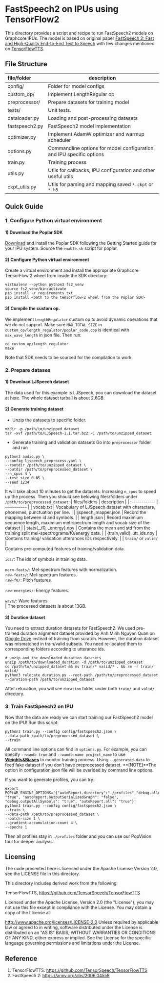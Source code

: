 # FastSpeech2 on IPUs using TensorFlow2
This directory provides a script and recipe to run FastSpeech2 models on Graphcore IPUs. The model is based on original paper [FastSpeech 2: Fast and High-Quality End-to-End Text to Speech](https://arxiv.org/abs/2006.04558) with few changes mentioned on [TensorFlowTTS](https://github.com/TensorSpeech/TensorFlowTTS/tree/master/examples/fastspeech2#whats-difference-).

## File Structure
| file/folder      | description                 |
| :--------------- | --------------------------- |
| config/         | Folder for model configs    |
| custom_op/             | Implement LengthRegular op          |
| preprocessor/    | Prepare datasets for training model     |
| tests/      | Unit tests.         |
| dataloader.py       | Loading and post-processing datasets |
| fastspeech2.py | FastSpeech2 model implementation     |
| optimizer.py          | Implement AdamW optimizer and warmup scheduler |
| options.py   | Commandline options for model configuration and IPU specific options|
| train.py          | Training process           |
| utils.py | Utils for callbacks, IPU configuration and other useful utils |
| ckpt_utils.py          | Utils for parsing and mapping saved `*.ckpt` or `*.h5`|

## Quick Guide
### 1. Configure Python virtual environment
#### 1) Download the Poplar SDK
[Download](https://downloads.graphcore.ai/) and install the Poplar SDK following the Getting Started guide for your IPU system. Source the `enable.sh` script for poplar.

#### 2) Configure Python virtual environment

Create a virtual environment and install the appropriate Graphcore TensorFlow 2 wheel from inside the SDK directory:

```
virtualenv --python python3 fs2_venv
source fs2_venv/bin/activate
pip install -r requirements.txt
pip install <path to the tensorflow-2 wheel from the Poplar SDK>
```

#### 3) Compile the custom op.
We implement `LengthRegulator` custom op to avoid dynamic operations that we do not support. Make sure `MAX_TOTAL_SIZE` in `custom_op/length_regulator/poplar_code.cpp` is identical with `max_wave_length` in json file. Then run:
```
cd custom_op/length_regulator
make
```
Note that SDK needs to be sourced for the compilation to work.

### 2. Prepare datases
#### 1) Download LJSpeech dataset
The data used for this example is LJSpeech, you can download the dataset at [here](https://keithito.com/LJ-Speech-Dataset/). The whole dataset tarball is about 2.6GB.

#### 2) Generate training dataset
- Unzip the datasets to specific folder.
```
mkdir -p /path/to/unzipped_dataset
tar -xvf /path/to/LJSpeech-1.1.tar.bz2 -C /path/to/unzipped_dataset
```
- Generate training and validation datasets
Go into `preprocessor` folder and run
```
python3 audio.py \
--config ljspeech_preprocess.yaml \
--rootdir /path/to/unzipped_dataset \
--outdir /path/to/preprocessed_dataset \
--n_cpus 4 \
--test_size 0.05 \
--seed 1234
```
It will take about 10 minutes to get the datasets. Increasing `n_cpus` to speed up the process. Then you should see belowing files/folders under `/path/to/preprocessed_dataset`:
| files/folders | description |
| :------------ | ----------- |
| vocab.txt | Vocabulary of LJSpeech dataset with characters, phonemes, punctuation per line. |
| ljspeech_mapper.json | Record the mapping between id and symbols. |
| length.json | Record maximium sequence length, maximium mel-spectrum length and vocab size of  the dataset |
| stats{,_f0, _energy}.npy | Contains the mean and std from the training split mel-spectrograms/f0/energy data. |
| {train,valid}_utt_ids.npy | Contains training/ validation utterances IDs respectively. |
| `train/` or `valid/` | <br>Contains pre-computed features of training/validation data.</br> <br>`ids/`: The ids of symbols in training data.</br> <br>`norm-feats/`: Mel-spectrum features with normalization. <br>`raw-feats/`: Mel-spectrum features. <br>`raw-f0/`: Pitch features.</br> <br>`raw-energies/`: Energy features.</br> <br>`wavs/`: Wave features.</br> |
The processed datasets is about 13GB.
#### 3) Duration dataset
You need to extract duration datasets for FastSpeech2. We used pre-trained duration alignment dataset provided by Anh Minh Nguyen Quan on [Google Drive](https://drive.google.com/drive/u/0/folders/1kaPXRdLg9gZrll9KtvH3-feOBMM8sn3_) instead of training from scratch.
However, the duration dataset was mismatched in  train/valid subsets. You need re-located them to corresponding folders according to utterance ids.

```
# unzip and the downloaded duration datasets
unzip /path/to/downloaded_duration -d /path/to/unzipped_dataset
cd /path/to/unzipped_dataset && mv train/* valid/* . && rm -r train/ valid/
python3 relocate_duration.py --root-path /path/to/preprocessed_dataset --duration-path /path/to/unzipped_dataset
```
After relocation, you will see `duration` folder under both `train/` and `valid/` directory.
### 3. Train FastSpeech2 on IPU
Now that the data are ready we can start training our FastSpeech2 model on the IPU! Run this script:
```shell
python3 train.py --config config/fastspeech2.json \
--data-path /path/to/preprocessed_dataset \
--train
```
All command line options can find in `options.py`. For example, you can specify `--wandb true` and `--wandb-name project_name` to use [**Weights&Biases**](https://github.com/wandb/client) to monitor training process. Using `--generated-data` to feed fake dataset if you don't have preprocessed dataset. 
**[NOTE]**The option in configuration json file will be overided by command line options.

If you want to generate profiles, you can try:
```
export POPLAR_ENGINE_OPTIONS='{"autoReport.directory":"./profiles","debug.allowOutOfMemory": "true", "autoReport.outputSerializedGraph": "false", "debug.outputAllSymbols": "true", "autoReport.all": "true"}'
python3 train.py --config config/fastspeech2.json \
--train \
--data-path /path/to/preprocessed_dataset \
--batch-size 1 \
--gradient-accumulation-count 4 \
--epochs 1
```
Then all profiles stay in `./profiles` folder and you can use our PopVision tool for deeper analysis.

## Licensing
The code presented here is licensed under the Apache License Version 2.0, see the LICENSE file in this directory.

This directory includes derived work from the following:

TensorFlowTTS, https://github.com/TensorSpeech/TensorFlowTTS

Licensed under the Apache License, Version 2.0 (the "License"); you may not use this file except in compliance with the License. You may obtain a copy of the License at

http://www.apache.org/licenses/LICENSE-2.0
Unless required by applicable law or agreed to in writing, software distributed under the License is distributed on an "AS IS" BASIS, WITHOUT WARRANTIES OR CONDITIONS OF ANY KIND, either express or implied. See the License for the specific language governing permissions and limitations under the License.

## Reference
1. TensorFlowTTS: https://github.com/TensorSpeech/TensorFlowTTS
2. FastSpeech 2: https://arxiv.org/abs/2006.04558
